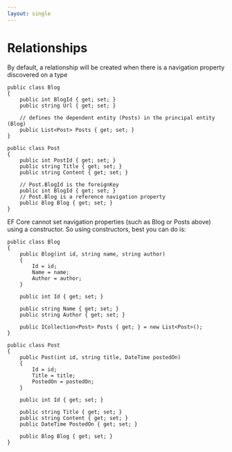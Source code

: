 ```yaml
---
layout: single
---
```


# Relationships

By default, a relationship will be created when there is a navigation property discovered on a type

```
public class Blog
{
    public int BlogId { get; set; }
    public string Url { get; set; }

    // defines the dependent entity (Posts) in the principal entity (Blog)
    public List<Post> Posts { get; set; }
}

public class Post
{
    public int PostId { get; set; }
    public string Title { get; set; }
    public string Content { get; set; }

    // Post.BlogId is the foreignKey
    public int BlogId { get; set; }
    // Post.Blog is a reference navigation property
    public Blog Blog { get; set; }
}
```

EF Core cannot set navigation properties (such as Blog or Posts above) using a constructor.
So using constructors, best you can do is:

```
public class Blog
{
    public Blog(int id, string name, string author)
    {
        Id = id;
        Name = name;
        Author = author;
    }

    public int Id { get; set; }

    public string Name { get; set; }
    public string Author { get; set; }

    public ICollection<Post> Posts { get; } = new List<Post>();
}

public class Post
{
    public Post(int id, string title, DateTime postedOn)
    {
        Id = id;
        Title = title;
        PostedOn = postedOn;
    }

    public int Id { get; set; }

    public string Title { get; set; }
    public string Content { get; set; }
    public DateTime PostedOn { get; set; }

    public Blog Blog { get; set; }
}
```